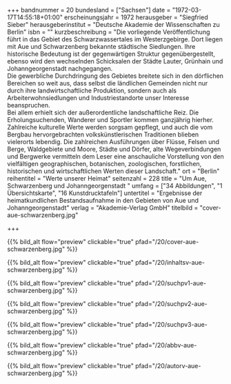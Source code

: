 +++
bandnummer = 20
bundesland = ["Sachsen"]
date = "1972-03-17T14:55:18+01:00"
erscheinungsjahr = 1972
herausgeber = "Siegfried Sieber"
herausgeberinstitut = "Deutsche Akademie der Wissenschaften zu Berlin"
isbn = ""
kurzbeschreibung = "Die vorliegende Veröffentlichung führt in das Gebiet des Schwarzwassertales im Westerzgebirge. Dort liegen mit Aue und Schwarzenberg bekannte  städtische Siedlungen. Ihre historische Bedeutung ist der gegenwärtigen Struktur gegenübergestellt, ebenso wird den wechselnden Schicksalen der Städte Lauter, Grünhain und Johanngeorgenstadt nachgegangen.  <br> Die gewerbliche Durchdringung des Gebietes breitete sich in den dörflichen Bereichen so weit aus, dass selbst die ländlichen Gemeinden nicht nur durch ihre landwirtschaftliche Produktion, sondern auch als Arbeiterwohnsiedlungen und Industriestandorte unser Interesse beanspruchen.  <br>  Bei allem erhielt sich der außerordentliche landschaftliche Reiz. Die Erholungsuchenden, Wanderer und Sportler kommen ganzjährig hierher. Zahlreiche kulturelle Werte werden sorgsam gepflegt, und auch die vom Bergbau hervorgebrachten volkskünstlerischen Traditionen blieben vielerorts lebendig. Die zahlreichen Ausführungen über Flüsse, Felsen und Berge, Waldgebiete und Moore, Städte und Dörfer, alte Wegeverbindungen und Bergwerke vermitteln dem Leser eine anschauliche Vorstellung von den vielfältigen geographischen, botanischen, zoologischen, forstlichen, historischen und wirtschaftlichen Werten dieser Landschaft."
ort = "Berlin"
reihentitel = "Werte unserer Heimat"
seitenzahl = 228
title = "Um Aue, Schwarzenberg und Johanngeorgenstadt "
umfang = ["34 Abbildungen", "1 Übersichtskarte", "16 Kunstdrucktafeln"]
untertitel = "Ergebnisse der heimatkundlichen Bestandsaufnahme in den Gebieten von Aue und Johanngeorgenstadt"
verlag = "Akademie-Verlag GmbH"
titelbild = "cover-aue-schwarzenberg.jpg"

+++

{{% bild_alt flow="preview" clickable="true" pfad="/20/cover-aue-schwarzenberg.jpg"   %}}

{{% bild_alt flow="preview" clickable="true" pfad="/20/inhaltsv-aue-schwarzenberg.jpg"   %}}

{{% bild_alt flow="preview" clickable="true" pfad="/20/suchpv1-aue-schwarzenberg.jpg"   %}}

{{% bild_alt flow="preview" clickable="true" pfad="/20/suchpv2-aue-schwarzenberg.jpg"   %}}

{{% bild_alt flow="preview" clickable="true" pfad="/20/suchpv3-aue-schwarzenberg.jpg"   %}}

{{% bild_alt flow="preview" clickable="true" pfad="/20/abbv-aue-schwarzenberg.jpg"   %}}

{{% bild_alt flow="preview" clickable="true" pfad="/20/autorv-aue-schwarzenberg.jpg"   %}}

